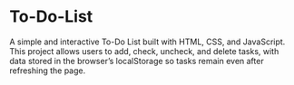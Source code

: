 # To-Do-List
A simple and interactive To-Do List built with HTML, CSS, and JavaScript. This project allows users to add, check, uncheck, and delete tasks, with data stored in the browser’s localStorage so tasks remain even after refreshing the page.
